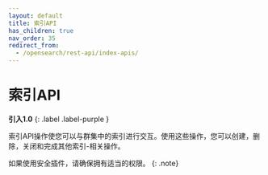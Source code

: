 ```yaml
---
layout: default
title: 索引API
has_children: true
nav_order: 35
redirect_from:
  - /opensearch/rest-api/index-apis/
---
```


# 索引API
**引入1.0**
{: .label .label-purple }

索引API操作使您可以与群集中的索引进行交互。使用这些操作，您可以创建，删除，关闭和完成其他索引-相关操作。

如果使用安全插件，请确保拥有适当的权限。
{: .note}

